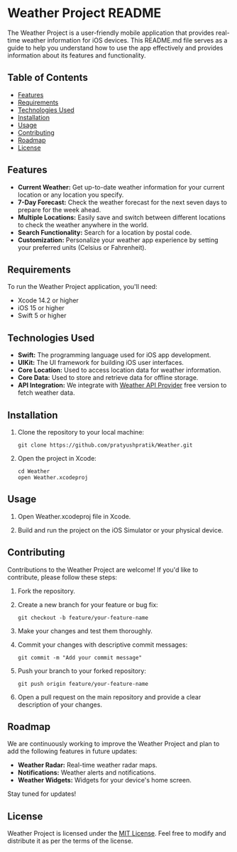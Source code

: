 # Weather Project README

The Weather Project is a user-friendly mobile application that provides real-time weather information for iOS devices. This README.md file serves as a guide to help you understand how to use the app effectively and provides information about its features and functionality.

## Table of Contents

- [Features](#features)
- [Requirements](#requirements)
- [Technologies Used](#technologies-used)
- [Installation](#installation)
- [Usage](#usage)
- [Contributing](#contributing)
- [Roadmap](#roadmap)
- [License](#license)

## Features

- **Current Weather:** Get up-to-date weather information for your current location or any location you specify.
- **7-Day Forecast:** Check the weather forecast for the next seven days to prepare for the week ahead.
- **Multiple Locations:** Easily save and switch between different locations to check the weather anywhere in the world.
- **Search Functionality:** Search for a location by postal code.
- **Customization:** Personalize your weather app experience by setting your preferred units (Celsius or Fahrenheit).
  
## Requirements

To run the Weather Project application, you'll need:

- Xcode 14.2 or higher
- iOS 15 or higher
- Swift 5 or higher

## Technologies Used

- **Swift:** The programming language used for iOS app development.
- **UIKit:** The UI framework for building iOS user interfaces.
- **Core Location:** Used to access location data for weather information.
- **Core Data:** Used to store and retrieve data for offline storage.
- **API Integration:** We integrate with [Weather API Provider](https://openweathermap.org/api) free version to fetch weather data.

## Installation

1. Clone the repository to your local machine:

   ```
   git clone https://github.com/pratyushpratik/Weather.git
   ```

2. Open the project in Xcode:

   ```
   cd Weather
   open Weather.xcodeproj
   ```
   
## Usage

1. Open Weather.xcodeproj file in Xcode.

2. Build and run the project on the iOS Simulator or your physical device.     

## Contributing

Contributions to the Weather Project are welcome! If you'd like to contribute, please follow these steps:

1. Fork the repository.

2. Create a new branch for your feature or bug fix:

   ```
   git checkout -b feature/your-feature-name
   ```

3. Make your changes and test them thoroughly.

4. Commit your changes with descriptive commit messages:

   ```
   git commit -m "Add your commit message"
   ```

5. Push your branch to your forked repository:

   ```
   git push origin feature/your-feature-name
   ```

6. Open a pull request on the main repository and provide a clear description of your changes.

## Roadmap

We are continuously working to improve the Weather Project and plan to add the following features in future updates:

- **Weather Radar:** Real-time weather radar maps.
- **Notifications:** Weather alerts and notifications.
- **Weather Widgets:** Widgets for your device's home screen.

Stay tuned for updates!

## License

Weather Project is licensed under the [MIT License](LICENSE). Feel free to modify and distribute it as per the terms of the license.

